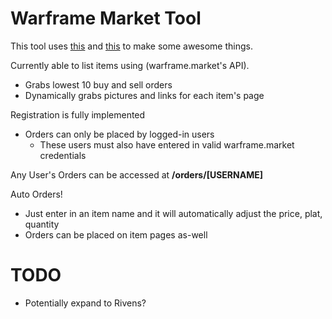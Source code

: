 # Warframe Market Tool

This tool uses [this](http://warframe.market) and [this](http://warframe.wikia.com) to make some awesome things.

Currently able to list items using (warframe.market's API).
  * Grabs lowest 10 buy and sell orders
  * Dynamically grabs pictures and links for each item's page

Registration is fully implemented
  * Orders can only be placed by logged-in users
    * These users must also have entered in valid warframe.market credentials

Any User's Orders can be accessed at **/orders/[USERNAME]**

Auto Orders!
  * Just enter in an item name and it will automatically adjust the price, plat, quantity
  * Orders can be placed on item pages as-well

# TODO
 * Potentially expand to Rivens?
